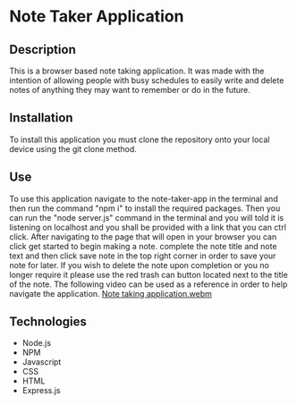 # Note Taker Application

## Description 
This is a browser based note taking application. It was made with the intention of allowing people with busy schedules to easily write and delete notes of anything they may want to remember or do in the future.

## Installation
To install this application you must clone the repository onto your local device using the git clone method. 

## Use 
To use this application navigate to the note-taker-app in the terminal and then run the command "npm i" to install the required packages. Then you can run the "node server.js" command in the terminal and you will told it is listening on localhost and you shall be provided with a link that you can ctrl click. After navigating to the page that will open in your browser you can click get started to begin making a note. complete the note title and note text and then click save note in the top right corner in order to save your note for later. If you wish to delete the note upon completion or you no longer require it please use the red trash can button located next to the title of the note. The following video can be used as a reference in order to help navigate the application. [Note taking application.webm](https://github.com/T-P15/Note-Taker-app/assets/142391755/d91204d9-db23-4f62-9c5d-e1a3bb9aa8ac)

## Technologies
 - Node.js
 - NPM
 - Javascript
 - CSS
 - HTML
 - Express.js
